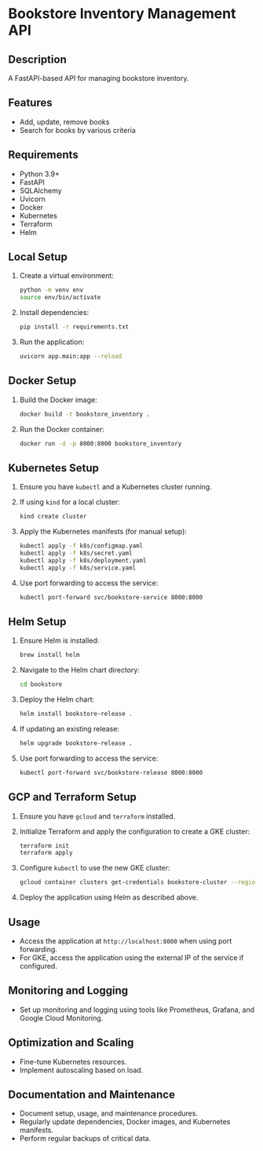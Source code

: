 # Bookstore Inventory Management API

## Description
A FastAPI-based API for managing bookstore inventory.

## Features
- Add, update, remove books
- Search for books by various criteria

## Requirements
- Python 3.9+
- FastAPI
- SQLAlchemy
- Uvicorn
- Docker
- Kubernetes
- Terraform
- Helm

## Local Setup
1. Create a virtual environment:
    ```bash
    python -m venv env
    source env/bin/activate
    ```

2. Install dependencies:
    ```bash
    pip install -r requirements.txt
    ```

3. Run the application:
    ```bash
    uvicorn app.main:app --reload
    ```

## Docker Setup
1. Build the Docker image:
    ```bash
    docker build -t bookstore_inventory .
    ```

2. Run the Docker container:
    ```bash
    docker run -d -p 8000:8000 bookstore_inventory
    ```

## Kubernetes Setup
1. Ensure you have `kubectl` and a Kubernetes cluster running.

2. If using `kind` for a local cluster:
    ```bash
    kind create cluster
    ```

3. Apply the Kubernetes manifests (for manual setup):
    ```bash
    kubectl apply -f k8s/configmap.yaml
    kubectl apply -f k8s/secret.yaml
    kubectl apply -f k8s/deployment.yaml
    kubectl apply -f k8s/service.yaml
    ```

4. Use port forwarding to access the service:
    ```bash
    kubectl port-forward svc/bookstore-service 8000:8000
    ```

## Helm Setup
1. Ensure Helm is installed:
    ```bash
    brew install helm
    ```

2. Navigate to the Helm chart directory:
    ```bash
    cd bookstore
    ```

3. Deploy the Helm chart:
    ```bash
    helm install bookstore-release .
    ```

4. If updating an existing release:
    ```bash
    helm upgrade bookstore-release .
    ```

5. Use port forwarding to access the service:
    ```bash
    kubectl port-forward svc/bookstore-release 8000:8000
    ```

## GCP and Terraform Setup
1. Ensure you have `gcloud` and `terraform` installed.

2. Initialize Terraform and apply the configuration to create a GKE cluster:
    ```bash
    terraform init
    terraform apply
    ```

3. Configure `kubectl` to use the new GKE cluster:
    ```bash
    gcloud container clusters get-credentials bookstore-cluster --region us-central1-a --project your-gcp-project-id
    ```

4. Deploy the application using Helm as described above.

## Usage
- Access the application at `http://localhost:8000` when using port forwarding.
- For GKE, access the application using the external IP of the service if configured.

## Monitoring and Logging
- Set up monitoring and logging using tools like Prometheus, Grafana, and Google Cloud Monitoring.

## Optimization and Scaling
- Fine-tune Kubernetes resources.
- Implement autoscaling based on load.

## Documentation and Maintenance
- Document setup, usage, and maintenance procedures.
- Regularly update dependencies, Docker images, and Kubernetes manifests.
- Perform regular backups of critical data.
